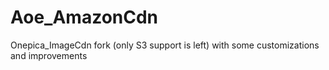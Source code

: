 Aoe_AmazonCdn
=============

Onepica_ImageCdn fork (only S3 support is left) with some customizations and improvements
